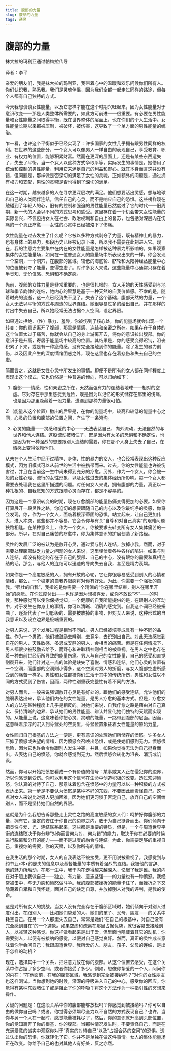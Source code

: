 ```yaml
--- 
title: 腹部的力量 
slug: 腹部的力量 
tags: 通灵 
--- 
```

# 腹部的力量

抹大拉的玛利亚通过帕梅拉传导 

译者：李平 

亲爱的朋友们，我是抹大拉的玛利亚，我带着心中的温暖和欢乐问候你们所有人。你们认识我，熟悉我。我们是灵魂伴侣，因为我们全都一起走过同样的路途，但每个人都有自己独特的方式。

今天我想谈谈女性能量，以及它怎样才能在这个时期兴旺起来，因为女性能量对于意识改变——那是人类整体所需要的，如此方可前进——很重要。有必要在男性能量和女性能量之间取得平衡，既在世界整体的层面上，也在你们的个人生活中。女性能量长期以来都被压制，被破坏，被伤害，这导致了一个单方面的男性能量的统治。

乍一看，也许这个平衡似乎已经实现了：许多国家的女性几乎拥有跟男性同样的权利。在世界的这些部分，一个女人可以像男人一样自由的表现自己，享受教育、职业、有权力的位置，能够积累财富。然而在更深的层面上，还是有某些东西遗失了，失去了平衡。当一个女人以这种方式争取平等，实际发生的事情是，她借用了统治和控制的男性能量，利用它来满足自己的利益和野心。就其本身而言这并没有错，但问题是，那样做是否深切的满足了女性的灵魂。正如额外的问题是，通过拥有权力和支配，男性的灵魂是否也得到了深切的满足。

在这一时期，越来越多的人在寻求更深层次的满足。他们想要活出灵感，想与地球和自己的人类同伴连结，信任自己的心灵，而不是响应自己的恐惧。这些榜样现在触碰到了年轻人的心，旧有的控制和强迫的男性能量已然度过了它的时代——旧周期，新一代的人会以不同的方式思考和感受。这里存在着一个机会带来女性能量的实际复兴，不仅包括女人在社会、政治权利和自由上的复苏，也包括对深层内在伤痛的一个真正疗愈——女性的心灵中已经被烙下了伤痛。

女性能量在过去发生了什么呢？它被以多种方式剥夺了力量，既有精神上的暴力，也有身体上的暴力，那段历史已经被记录下来，所以我不需要在此刻进入它。现在，我的注意力主要集中在内在的女性能量是怎样被这种暴力所影响的。如果观察集体的女性能量场，如同在一位普通女人的能量场中所表现出来的一样，你会发现一个空洞，一个洞穴，在腹部的区域。较低的海底轮、脐轮和太阳神经丛能量中心的位置被剥夺了能量，变得空虚了。对许多女人来说，这些能量中心通常只存在着半觉知、无价值感、恐惧和不确定感。

先前，腹部的女性力量是非常重要的，也是很扎根的。女人用她的天性感受到与地球和季节韵律的连结，她内心的智慧是基于一种天然的自我价值感。不幸的是，随着时光的流逝，这一点已经消失不见了。失去了这个基础，腹部天然的力量，一个女人无法以平衡的方式与周遭的世界连结。她很容易过多的给出自己，并在那样的付出中失去自己，所以她经常无法占据个人空间，设定界限。

如果通过拒绝、（性）暴力、羞辱，你被伤到了核心处，你的能量场就会出现一个转变：你的意识离开了腹部，那里是情感、连结和亲密之所在。如果存在于身体的这个位置太过于痛苦，你就会从自己的身上游离开去，将你的意识拉出腹部。你的意识于是升高，寄居于能量场中较高的位置。其结果是，你的感受变得迟钝，沮丧积累了下来，或是有一种疲倦感，没有完全接触到你的能量。除了发生的暴力创伤，以及因此产生的深度情绪困惑之外，现在这里也存在着悲伤和失去自己的空虚。

简而言之，这就是女性心灵中所发生的事情。即便不是所有的女人都在同样程度上表现出这个模式，它也仍然是一种普遍的倾向，可以归纳如下：

1) 腹部——情感、性和亲密之所在，天然而强有力的连结着地球——相对的空虚。它对存在于那里感觉到危险，既是因为以记忆的形式储存在那里的伤痛，也是因为那里隐藏着一股力量，遭遇到那种力量很可怕。

2)（能量从这个位置）撤出的后果是，在你的能量场中，较高和较低的能量中心之间，心灵的位置和腹部的位置之间，产生了一条鸿沟。

3) 心灵的能量——灵感和爱的中心——无法表达自己、向外流动，无法自然的与世界和他人连结。这股流动被堵住了，既是因为有太多的恐惧和不确定性，也是因为有一种强烈的想要跟别人连结的需要，你在那个人身上失去了自己，在情感上变得依赖他们。

从未在个人生活中经历过精神、身体、性的暴力的女人，也会经常表现出这种反应模式，因为旧模式可以从前世的生活中被携带而来。过去，你的女性能量也许被伤害过，并且在当前这一生中尚未得到充分的疗愈。另外，作为一个女人，你会被一般的女性心理、流行的女性形象、以及女性过去的集体经历所影响。每一个女人都需要去处理我在这里所描述的问题。对任何女人来说，拥有腹部的力量，真正以一种扎根的、自我觉知的方式跟随心灵而存在，都是不容易的。

因为这是一个意识转变的时期，现在疗愈腹部的能量伤痛变得更加的必要。如果你打算展开一段灵性之路，你迫切的想要跟随自己的内心以及你最纯净的灵感，你将会发现，你，作为一个女人，面临着根深蒂固的恐惧。站立起来，让自己更加伟大，进入冲突，这些都并不容易，它会令你与有关“自尊和对自己真实”的艰难问题狭路相逢。在某种意义上，作为一个女人，你被要求去转变所有女人集体痛苦的一部分。所以，在对自己痛苦的疗愈中，你为集体意识的扩展创造了新路径。

灵性的发展广泛的被认为是敞开心灵，通过爱与别人连结，放掉小我。然而，对于需要处理腹部缺乏力量之问题的女人来说，这里埋伏着各种各样的陷阱。如果与别人连结，却没有稳定的存在于自己的腹部、自己的中心，没有跟你的需要和真相连结的话，那么，与他人的连结可以迅速的导向失去自我，甚至是精力衰竭。

如果你是一个高度敏感的人，拥有开放的心轮，它让你很容易感受到别人的心情和情绪，那么，一个稳定的自我界限感将对你有好处。为此，你需要一个强壮的自我。“强壮的自我”，我指的是你需要一个清晰的“你在哪里结束，别人在哪里开始”的感觉。在你过度付出——也许是因为想被喜爱，或你不敢说“不”——的时候，那种感觉可以使你保持觉知。一个健康的自我所能提供的是，在跟别人的互动中，对于发生在你身上的事情，你可以清晰、明确的感觉到。自我这个词已经被扭曲了，逐渐代表了一切低级的、需要被放掉的事物，但对女人来说，这种形式的自我意识以及设立边界是极端重要的。

对男人来说，这个发展过程是相当不同的。男人已经被培养成具有一种不同的品性。作为一个男孩，他们被鼓励去辨别，去竞争，去识别出自己。对此无法感觉到自在的男人，天性敏感、多思或安静的男人，会相当的痛苦。但是在任何情况下，男人都很少被鼓励去给予，而野心和进取精神则相当的被重视。在男人之中也存在着一种由前世经历所导致的能量伤痛。男人与自己的女性能量、自己的感受和直觉割裂开来，他们针对这一点的体验是缺失了喜悦、情感和连结。他们心灵的位置有一个空洞，而腹部的空洞则小得多，这个空洞对男人的折磨，与女人腹部空虚所感受到的痛苦一样多。男性和女性都被你们生活于其中的传统所伤，男性和女性以不同的方式受到了伤害，因而，两种性别重获完整性有着不同的方法。

对男人而言，一般来说强调敞开心灵是有好处的。跟他们的感受连结，允许他们的脆弱表达出来，承认他们内在的女性能量，是男人疗愈的基本方式。但是，疗愈女人的方法在某种程度上几乎是相反的。对她们来说，自我疗愈之路是藉由对自己真实、保持清晰的边界、承认她们的男性能量、辨认并显化她们独特的天赋而实现的。从能量上说，这意味着你把心灵、灵魂的能量，一路带到腹部的层面。因而，这意味着深深的沉入到骨盆处的空洞里，骨盆位置象征着女性能量的原始力量。

女性回归自己根基的方法之一便是，更有意识的处理她们所储存的愤怒。许多女人压抑了愤怒或失望的情绪，因为愤怒会召唤出恐惧，或是使她们感到无力。愤怒很危险，因为它也许会令你跟别人发生冲突，并且，如果你觉得无法为自己挺身而出，去表达自己的愤怒，你就会感觉到无力。然后愤怒会转化为沮丧、消沉或讥讽。

然而，你可以开始把愤怒看成一个有价值的信号：某事或某人正在侵犯你的边界，所以你感觉到受伤。你可以利用这个信号在生命中创造积极的改变。透过欢迎愤怒，你认真的对待了自己，那意味着包含在愤怒中的力量可以以一种积极的方式被表达出来。第一步是不要认为愤怒是某种不好的东西，不要因此而责怪自己。这一点对女人来说比对男人更加困难，因为她们更习惯于否定自己，放弃自己的空间给别人，而不是坚持她们自然的界限。

这就是为什么我想告诉那些走上灵性之路的高度敏感的女人们：呵护好你腹部的力量，拥有它，坚定的安住于你自己的边界之内，敢于为自己挺身而出。你们倾向于把灵性与爱、光、连结联系起来，这些都是重要的特质，但是，一个与周遭世界平衡的连结取决于你分辨“对你而言何为对，何为错”的能力，取决于你在必要的时候进行脱离和分开的能力——而不是过度的融合与连结。为此，你需要足够的重视自己，重视你的需要，你的天赋，以及你所有的情绪。

在我生活的那个时期，女人的自我表达不被接受，更不用说被重视了。我感觉到与约书亚•本•约瑟夫的信息以及基督能量的本质有着强烈的连结。我被他的言辞、他的魅力所触动，在那一生中，我于内在走得越来越深入，忆起了我是谁。我的内在对于阻止我做自己——独立、有力量、意志坚强——的力量也有一种愤怒。我经常被击中，与无力感和愤怒做斗争。我的腹部被挫折的能量卡住了，而挫折之下又隐藏着自卑和自我怀疑。面对自己的缺乏自尊，并放掉别人对我的评判，是我的使命。

这是对所有女人的挑战。当女人没有完全存在于腹部区域时，她们倾向于对别人过度付出，在跟别人——比如她们挚爱的人、她们的孩子、父母、朋友——的关系中耗空自己。在另一个人那里失去自己，常常是她们“在自己的根基中，对自己没有完全感到自在”的一个迹象。如果空虚和疏离在那里占据优势，就很容易去接触别人，以减轻这种感觉。你这样做看起来是出于爱，但里面也隐藏着其它的动机：你需要别人，以便有被接纳的感觉，以便对自己感觉良好。然而，真正的灵性成长意味着你学会问自己：我跟周遭世界、我所爱的人、朋友、孩子、父母的连结，是出于怎样的动机？

现在，选择其中一个关系，把注意力放在你的腹部。从这个位置去感受，在这个关系中你占据了多少空间，或者你接受了多少。例如，想像你挚爱的一个人，问问你的内在：“在他面前，在我的腹部区域，我感觉到完全被接纳吗？”对你的女性朋友也这样测试。当你想到她的时候，深深的呼吸进入自己的中心，感受你的回应。你觉得有某种东西堵住了或是阻止了你的呼吸？将这个方法作为一种指引性的冥想来操作。

关键的问题是：在这段关系中你的腹部能够放松吗？你感觉到被接纳吗？你可以自由的做你自己吗？或者，你觉得必须竭尽全力以不自然的方式表现自己？也许，当你与另一个人在一起时，感觉能量被耗尽了，然后，你的意识就升高到头部位置，你的觉知离开了你的根基，你的腹部。当那种情况发生时，不要责怪自己，而是在充满爱意的诚实中观察你对于“真实的对待自己”以及“占据合适的空间”的恐惧。透过认出你的恐惧，你就转化了它。你并不是单独在做这件事情。女人的集体能量场正在改变。你给予自己的也对其他人有好处，反之亦然。